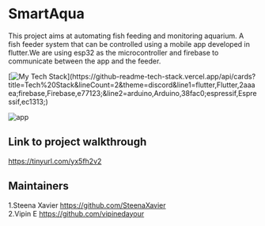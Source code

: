 # SmartAqua
This project aims at automating fish feeding and monitoring aquarium.
A fish feeder system that can be controlled using a mobile app developed in flutter.We are using esp32 as the microcontroller and firebase to communicate between the app and the feeder.

[![My Tech Stack](https://github-readme-tech-stack.vercel.app/api/cards?title=Tech%20Stack&lineCount=2&theme=discord&line1=flutter,Flutter,2aaaea;firebase,Firebase,e77123;&line2=arduino,Arduino,38fac0;espressif,Espressif,ec1313;)](https://github-readme-tech-stack.vercel.app/api/cards?title=Tech%20Stack&lineCount=2&theme=discord&line1=flutter,Flutter,2aaaea;firebase,Firebase,e77123;&line2=arduino,Arduino,38fac0;espressif,Espressif,ec1313;)

![app](https://user-images.githubusercontent.com/86926597/234065992-4b55a9f2-382d-4050-961d-39cab85af098.gif)

## Link to project walkthrough
https://tinyurl.com/yx5fh2v2

## Maintainers
1.Steena Xavier  https://github.com/SteenaXavier  
2.Vipin E https://github.com/vipinedayour

